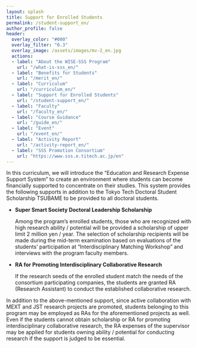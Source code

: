 ```yaml
---
layout: splash
title: Support for Enrolled Students
permalink: /student-support_en/
author_profile: false
header:
  overlay_color: "#000"
  overlay_filter: "0.3"
  overlay_image: /assets/images/mv-2_en.jpg
  actions:
  - label: "About the WISE-SSS Program"
    url: "/what-is-sss_en/"
  - label: "Benefits for Students"
    url: "/merit_en/"
  - label: "Curriculum"
    url: "/curriculum_en/"
  - label: "Support for Enrolled Students"
    url: "/student-support_en/"
  - label: "Faculty"
    url: "/faculty_en/"
  - label: "Course Guidance"
    url: "/guide_en/"
  - label: "Event"
    url: "/event_en/"
  - label: "Activity Report"
    url: "/activity-report_en/"
  - label: "SSS Promotion Consortium"
    url: "https://www.sss.e.titech.ac.jp/en"
---
```


In this curriculum, we will introduce the “Education and Research Expense Support System” to create an environment where students can become financially supported to concentrate on their studies. This system provides the following supports in addition to the Tokyo Tech Doctoral Student Scholarship TSUBAME to be provided to all doctoral students.

* **Super Smart Society Doctoral Leadership Scholarship**

  Among the program’s enrolled students, those who are recognized with high research ability / potential will be provided a scholarship of upper limit 2 million yen / year. The selection of scholarship recipients will be made during the mid-term examination based on evaluations of the students’ participation at “Interdisciplinary Matching Workshop” and interviews with the program faculty members.

* **RA for Promoting Interdisciplinary Collaborative Research**

  If the research seeds of the enrolled student match the needs of the consortium participating companies, the students are granted RA (Research Assistant) to conduct the established collaborative research.

 In addition to the above-mentioned support, since active collaboration with MEXT and JST research projects are promoted, students belonging to this program may be employed as RAs for the aforementioned projects as well. Even if the students cannot obtain scholarship or RA for promoting interdisciplinary collaborative research, the RA expenses of the supervisor may be applied for students owning ability / potential for conducting research if the support is judged to be essential.
